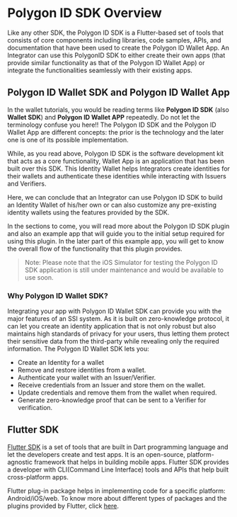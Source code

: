  # Polygon ID SDK Overview

Like any other SDK, the Polygon ID SDK is a Flutter-based set of tools that consists of core components including libraries, code samples, APIs, and documentation that have been used to create the Polygon ID Wallet App. An Integrator can use this PolygonID SDK to either create their own apps (that provide similar functionality as that of the Polygon ID Wallet App) or integrate the functionalities seamlessly with their existing apps. 

## Polygon ID Wallet SDK and Polygon ID Wallet App

In the wallet tutorials, you would be reading terms like **Polygon ID SDK** (also **Wallet SDK**) and **Polygon ID Wallet APP** repeatedly. Do not let the terminology confuse you here!! The Polygon ID SDK and the Polygon ID Wallet App are different concepts: the prior is the technology and the later one is one of its possible implementation. 

While, as you read above, Polygon ID SDK is the software development kit that acts as a core functionality, Wallet App is an application that has been built over this SDK. This Identity Wallet helps Integrators create identities for their wallets and authenticate these identities while interacting with Issuers and Verifiers. 

Here, we can conclude that an Integrator can use Polygon ID SDK to build an Identity Wallet of his/her own or can also customize any pre-existing identity wallets using the features provided by the SDK.  

In the sections to come, you will read more about the Polygon ID SDK plugin and also an example app that will guide you to the initial setup required for using this plugin. In the later part of this example app, you will get to know the overall flow of the functionality that this plugin provides.  

>Note: Please note that the iOS Simulator for testing the Polygon ID SDK application is still under maintenance and would be available to use soon. 

### Why Polygon ID Wallet SDK?

Integrating your app with Polygon ID Wallet SDK can provide you with the major features of an SSI system. As it is built on zero-knowledge protocol, it can let you create an identity application that is not only robust but also maintains high standards of privacy for your users, thus letting them protect their sensitive data from the third-party while revealing only the required information. The Polygon ID Wallet SDK lets you:

- Create an Identity for a wallet
- Remove and restore identities from a wallet.
- Authenticate your wallet with an Issuer/Verifier.
- Receive credentials from an Issuer and store them on the wallet.
- Update credentials and remove them from the wallet when required.
- Generate zero-knowledge proof that can be sent to a Verifier for verification. 

## Flutter SDK
 
[Flutter SDK](https://docs.flutter.dev/) is a set of tools that are built in Dart programming language and let the developers create and test apps. It is an open-source, platform-agnostic framework that helps in building mobile apps. Flutter SDK provides a developer with CLI(Command Line Interface) tools and APIs that help built cross-platform apps. 

Flutter plug-in package helps in implementing code for a specific platform: Android/iOS/web. To know more about different types of packages and the plugins provided by Flutter, click [here](https://docs.flutter.dev/development/packages-and-plugins/developing-packages).


 

 

